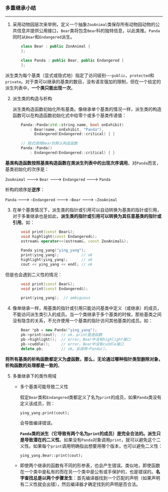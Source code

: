 ### 多重继承小结
----------------
1. 采用动物园层次来举例，定义一个抽象`ZooAnimal`类保存所有动物园动物的公共信息并提供公用接口，`Bear`类将包含`Bear`科的独特信息，以此类推。`Panda`同时从`Bear`和`Endangered`派生。
```cpp
	   class Bear : public ZonAnimal {
	   };
	   
	   class Panda : public Bear, public Endangered {
	   };
```   
   派生类为每个基类（显式或隐式地）指定了访问级别---`public`、`protected`和`private`。对于类可以继承的基类的数目，没有语言强加的限制，但在一个给定的派生列表中，**一个类只能出现一次**。
   
2. 派生类的构造与析构

	派生类构造函数初始化所有基类。像继承单个基类的情况一样，派生类的构造函数可以在构造函数初始化式中给零个或多个基类传递值：
```cpp	
	   Panda::Panda(std::string name, bool onExhibit)
	       : Bear(name, onExhibit, "Panda"),
	         Endangered(Endangered::critical) { }
	         
	   // 隐式调用Bear的默认构造函数
	   Panda::Panda()
	       : Endangered(Endangered::critical) { }
```  	       
   **基类构造函数按照基类构造函数在类派生列表中的出现次序调用**。对`Panda`而言，基类初始化的次序是：
   
   `ZooAnimal` ---> `Bear` ---> `Endangered` ---> `Panda`
   
   析构的顺序是**逆序**：
   
   `Panda` ---> `~Endangered` ---> `~Bear` ---> `~ZooAnimal`
   
3. 在单个基类情况下，派生类的指针或引用可以自动转换为基类的指针或引用，对于多重继承也是如此，**派生类的指针或引用可以转换为其任意基类的指针或引用**。如：

```cpp	
	   void print(const Bear&);
	   void highlight(const Endangered&);
	   ostream& operator<<(ostream&, const ZooAnimal&);
	   
	   Panda ying_yang("ying_yang");
	   print(ying_yang);          // ok
	   highlight(ying_yang);      // ok
	   cout << ying_yang << endl; // ok
``` 
   但是也会遇到二义性的情况：
   
```cpp   
   	   void print(const Bear&);
   	   void print(const Endangered&);
   	   
       print(ying_yang);  // ambiguous
``` 
4. 像单继承一样，用基类的指针或引用只能访问基类中定义（或继承）的成员，不能访问派生类引入的成员。当一个类继承于多个基类的时候，那些基类之间没有隐含的关系，不允许使用一个基类的指针访问其他基类的成员。如：

```cpp
	   Bear *pb = new Panda("ying_yang");
	   pb->print(cout);  // ok，print是虚函数
	   pb->highlight();  // error。Bear中没有highlight接口
	   pb->cuddle();     // error。Bear中没有cuddle接口
	   delete pb;        // ok。会调用~Panda()。
```
	   
   **将所有基类的析构函数都定义为虚函数，那么，无论通过哪种指针类型删除对象，析构函数的处理都是一致的**。
   
5. 多重继承下的类作用域

   - 多个基类可能导致二义性
   
     假定`Bear`类和`Endangered`类都定义了名为`print`的成员，如果`Panda`类没有定义该成员，则：
     
         ying_yang.print(cout);
      
     会导致编译错误。
     
     **`Panda`类的派生（它导致有两个名为`print`的成员）是完全合法的。派生只是导致潜在的二义性**。如果没有`Panda`对象调用`print`，就可以避免这个二义性。如果每个`print`调用明确指出想要用哪个版本，也可以避免二义性：
     
         ying_yang.Bear::print(cout);
         
   - 即使两个继承的函数有不同的形参表，也会产生错误。类似地，即使函数在一个类中是私有的而在另一个类中是公有或手保护的，也是错误的。**名字查找总是以两个步骤发生**：首先编译器找到一个匹配的声明（如果声明有二义性就会出错），然后编译器才确定找到的声明是否合法。
